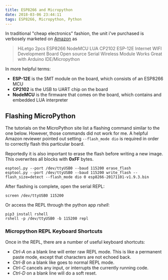 ```yaml
---
title: ESP8266 and Micropython
date: 2018-03-06 23:44:11
tags: ESP8266, Micropython, Python
---
```


In traditional "cheap electronics" fashion, the unit i've purchased is verbosely marketed on [Amazon](https://www.amazon.com/gp/product/B010N1SPRK) as 

>HiLetgo 2pcs ESP8266 NodeMCU LUA CP2102 ESP-12E Internet WIFI Development Board Open source Serial Wireless Module Works Great with Arduino IDE/Micropython

In more helpful terms:

* __ESP-12E__ is the SMT module on the board, which consists of an ESP8266 MCU
* __CP2102__ is the USB to UART chip on the board
* __NodeMCU__ is the firmware that comes on the board, which contains and embedded LUA interpreter

## Flashing MicroPython

The tutorials on the MicroPython site list a flashing command similar to the one below.  However, those commands did not work for me.  A helpful Amazon reviewer pointed out setting `--flash_mode dio` is required in order to correctly flash this particular board.  

Reportedly it is also important to erase the flash before writing a new image.  This overwrites all blocks with __0xFF__ bytes.

```
esptool.py --port /dev/ttyUSB0 --baud 115200 erase_flash
esptool.py --port /dev/ttyUSB0 --baud 115200 write_flash --flash_size=detect --flash_mode dio 0 esp8266-20171101-v1.9.3.bin
```

After flashing is complete, open the serial REPL:

```
screen /dev/ttyUSB0 115200
```

Or access the REPL through the python app _rshell_:

```
pip3 install rshell
rshell -p /dev/ttyUSB0 -b 115200 repl
```

### Micropython REPL Keyboard Shortcuts

Once in the REPL, there are a number of useful keyboard shortcuts:

* _Ctrl-A_ on a blank line will enter raw REPL mode. This is like a permanent paste mode, except that characters are not echoed back.
* _Ctrl-B_ on a blank like goes to normal REPL mode.
* _Ctrl-C_ cancels any input, or interrupts the currently running code.
* _Ctrl-D_ on a blank line will do a soft reset.
